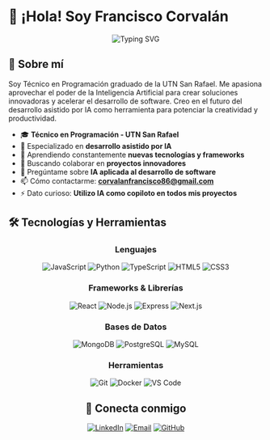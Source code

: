 # 👋 ¡Hola! Soy Francisco Corvalán

<div align="center">
  
![Typing SVG](https://readme-typing-svg.herokuapp.com?font=Fira+Code&pause=1000&color=2E9EF7&center=true&vCenter=true&width=435&lines=Técnico+en+Programación;Graduado+UTN+San+Rafael;Desarrollo+asistido+por+IA;Siempre+aprendiendo+algo+nuevo)

</div>

## 🚀 Sobre mí

Soy Técnico en Programación graduado de la UTN San Rafael. Me apasiona aprovechar el poder de la Inteligencia Artificial para crear soluciones innovadoras y acelerar el desarrollo de software. Creo en el futuro del desarrollo asistido por IA como herramienta para potenciar la creatividad y productividad.

- 🎓 **Técnico en Programación - UTN San Rafael**
- 🤖 Especializado en **desarrollo asistido por IA**
- 🌱 Aprendiendo constantemente **nuevas tecnologías y frameworks**
- 👯 Buscando colaborar en **proyectos innovadores**
- 💬 Pregúntame sobre **IA aplicada al desarrollo de software**
- 📫 Cómo contactarme: **corvalanfrancisco86@gmail.com**
- ⚡ Dato curioso: **Utilizo IA como copiloto en todos mis proyectos**

## 🛠️ Tecnologías y Herramientas

<div align="center">

### Lenguajes
![JavaScript](https://img.shields.io/badge/-JavaScript-F7DF1E?style=for-the-badge&logo=javascript&logoColor=black)
![Python](https://img.shields.io/badge/-Python-3776AB?style=for-the-badge&logo=python&logoColor=white)
![TypeScript](https://img.shields.io/badge/-TypeScript-3178C6?style=for-the-badge&logo=typescript&logoColor=white)
![HTML5](https://img.shields.io/badge/-HTML5-E34F26?style=for-the-badge&logo=html5&logoColor=white)
![CSS3](https://img.shields.io/badge/-CSS3-1572B6?style=for-the-badge&logo=css3&logoColor=white)

### Frameworks & Librerías
![React](https://img.shields.io/badge/-React-61DAFB?style=for-the-badge&logo=react&logoColor=black)
![Node.js](https://img.shields.io/badge/-Node.js-339933?style=for-the-badge&logo=node.js&logoColor=white)
![Express](https://img.shields.io/badge/-Express-000000?style=for-the-badge&logo=express&logoColor=white)
![Next.js](https://img.shields.io/badge/-Next.js-000000?style=for-the-badge&logo=next.js&logoColor=white)

### Bases de Datos
![MongoDB](https://img.shields.io/badge/-MongoDB-47A248?style=for-the-badge&logo=mongodb&logoColor=white)
![PostgreSQL](https://img.shields.io/badge/-PostgreSQL-4169E1?style=for-the-badge&logo=postgresql&logoColor=white)
![MySQL](https://img.shields.io/badge/-MySQL-4479A1?style=for-the-badge&logo=mysql&logoColor=white)

### Herramientas
![Git](https://img.shields.io/badge/-Git-F05032?style=for-the-badge&logo=git&logoColor=white)
![Docker](https://img.shields.io/badge/-Docker-2496ED?style=for-the-badge&logo=docker&logoColor=white)
![VS Code](https://img.shields.io/badge/-VS%20Code-007ACC?style=for-the-badge&logo=visual-studio-code&logoColor=white)



## 🤝 Conecta conmigo

<div align="center">

[![LinkedIn](https://img.shields.io/badge/-LinkedIn-0A66C2?style=for-the-badge&logo=linkedin&logoColor=white)](https://linkedin.com/in/francisco-corvalan)
[![Email](https://img.shields.io/badge/-Email-D14836?style=for-the-badge&logo=gmail&logoColor=white)](mailto:corvalanfrancisco86@gmail.com)
[![GitHub](https://img.shields.io/badge/-GitHub-181717?style=for-the-badge&logo=github&logoColor=white)](https://github.com/francorvalan1212)

</div>

